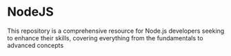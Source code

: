 # NodeJS
This repository is a comprehensive resource for Node.js developers seeking to enhance their skills, covering everything from the fundamentals to advanced concepts
